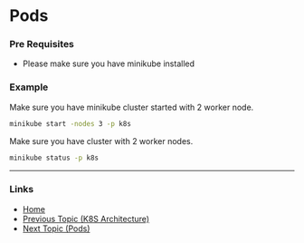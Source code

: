 # Pods

### Pre Requisites
* Please make sure you have minikube installed

### Example
Make sure you have minikube cluster started with 2 worker node.
```bash
minikube start -nodes 3 -p k8s
```
Make sure you have cluster with 2 worker nodes.
```bash
minikube status -p k8s
```

---
### Links
* [Home](https://github.com/vimalmenon/k8s-frontend)
* [Previous Topic (K8S Architecture)](https://github.com/vimalmenon/k8s-learn/tree/master/example/K8S%20Architecture)
* [Next Topic (Pods)](https://github.com/vimalmenon/k8s-learn/tree/master/example/Pods)
